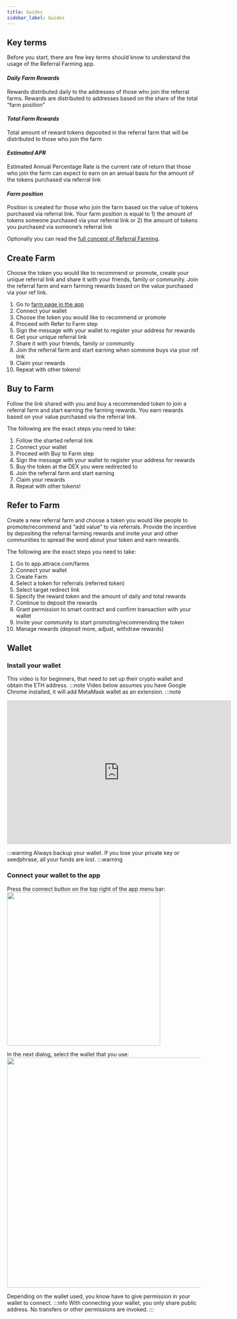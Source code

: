 ```yaml
---
title: Guides
sidebar_label: Guides
---
```



## Key terms
Before you start, there are few key terms should know to understand the usage of the Referral Farming app. 

#### _Daily Farm Rewards_
Rewards distributed daily to the addresses of those who join the referral farms. Rewards are distributed to addresses based on the share of the total “farm position” 

#### _Total Farm Rewards_
Total amount of reward tokens deposited in the referral farm that will be distributed to those who join the farm

#### _Estimated APR_ 
Estimated Annual Percentage Rate is the current rate of return that those who join the farm can expect to earn on an annual basis for the amount of the tokens purchased via referral link 

#### _Farm position_ 
Position is created for those who join the farm based on the value of tokens purchased via referral link. 
Your farm position is equal to 1) the amount of tokens someone purchased via your referral link or 2) the amount of tokens you purchased via someone’s referral link

Optionally you can read the [full concept of Referral Farming](/about/referral-farming).

## Create Farm
Choose the token you would like to recommend or promote, create your unique referral link and share it with your friends, family or community. Join the referral farm and earn farming rewards based on the value purchased via your ref link. 
1. Go to [farm page in the app](https://app.attrace.com/farms)
1. Connect your wallet
1. Choose the token you would like to recommend or promote 
1. Proceed with Refer to Farm step
1. Sign the message with your wallet to register your address for rewards
1. Get your unique referral link 
1. Share it with your friends, family or community
1. Join the referral farm and start earning when someone buys via your ref link
1. Claim your rewards
1. Repeat with other tokens!


## Buy to Farm
Follow the link shared with you and buy a recommended token to join a referral farm and start earning the farming rewards. You earn rewards based on your value purchased via the referral link.

The following are the exact steps you need to take: 

1. Follow the sharted referral link
1. Connect your wallet
1. Proceed with Buy to Farm step
1. Sign the message with your wallet to register your address for rewards
1. Buy the token at the DEX you were redirected to
1. Join the referral farm and start earning 
1. Claim your rewards
1. Repeat with other tokens!


## Refer to Farm
Create a new referral farm and choose a token you would like people to promote/recommend and “add value” to via referrals. Provide the incentive by depositing the referral farming rewards and invite your and other communities to spread the word about your token and earn rewards. 

The following are the exact steps you need to take: 
1. Go to app.attrace.com/farms
1. Connect your wallet
1. Create Farm
1. Select a token for referrals (referred token)
1. Select target redirect link 
1. Specify the reward token and the amount of daily and total rewards
1. Continue to deposit the rewards
1. Grant permission to smart contract and confirm transaction with your wallet
1. Invite your community to start promoting/recommending the token
1. Manage rewards (deposit more, adjust, withdraw rewards)


## Wallet
### Install your wallet
This video is for beginners, that need to set up their crypto wallet and obtain the ETH address.
:::note
Video below assumes you have Google Chrome installed, it will add MetaMask wallet as an extension.
:::note
<div class="videowrapper">
<iframe width="585" height="375" src="https://www.youtube.com/embed/uUja3Yjay1A" title="YouTube video player" frameborder="0" allow="accelerometer; autoplay; clipboard-write; encrypted-media; gyroscope; picture-in-picture" allowfullscreen></iframe>
</div>



:::warning
Always backup your wallet. If you lose your private key or seedphrase, all your funds are lost.
:::warning

### Connect your wallet to the app

Press the connect button on the top right of the app menu bar:
<img src="/about/referral-farming/click-connect.png" width="400"/>

In the next dialog, select the wallet that you use:
<img src="/about/referral-farming/select-wallet.png" width="600"/>

Depending on the wallet used, you know have to give permission in your wallet to connect. 
:::info
With connecting your wallet, you only share public address. No transfers or other permissions are invoked.
:::






